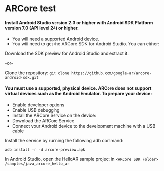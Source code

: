 # ARCore test 

#### Install Android Studio version 2.3 or higher with Android SDK Platform version 7.0 (API level 24) or higher.
* You will need a supported Android device.
* You will need to get the ARCore SDK for Android Studio. You can either:

Download the SDK preview for Android Studio and extract it.

-or-  

Clone the repository: `git clone https://github.com/google-ar/arcore-android-sdk.git`



#### You must use a supported, physical device. ARCore does not support virtual devices such as the Android Emulator. To prepare your device:

* Enable developer options
* Enable USB debugging
* Install the ARCore Service on the device:
* Download the ARCore Service
* Connect your Android device to the development machine with a USB cable

Install the service by running the following adb command:

`adb install -r -d arcore-preview.apk`

In Android Studio, open the HelloAR sample project in `<ARCore SDK Folder> /samples/java_arcore_hello_ar`
